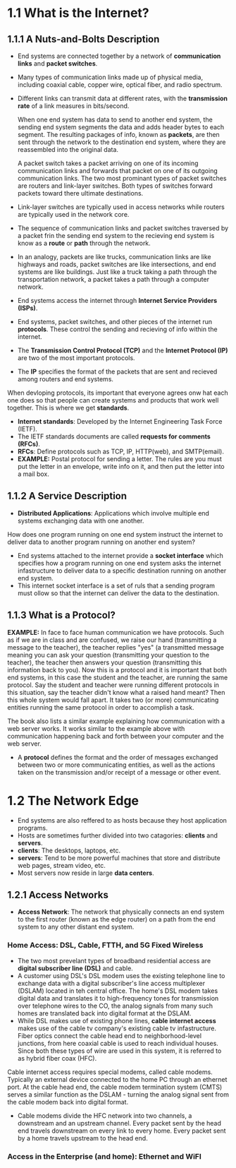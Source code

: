# 1.1 What is the Internet?
## 1.1.1 A Nuts-and-Bolts Description
- End systems are connected together by a network of **communication links** and **packet switches**.
- Many types of communication links made up of physical media, including coaxial cable, copper wire, optical fiber, and radio spectrum.
- Different links can transmit data at different rates, with the **transmission rate** of a link measures in bits/second.
  
  When one end system has data to send to another end system, the sending end system segments the data and adds header bytes to each segment. The resulting packages of info, known as **packets**, are then sent through the network to the destination end system, where they are reassembled into the original data.
  
  A packet switch takes a packet arriving on one of its incoming communication links and forwards that packet on one of its outgoing communication links. The two most prominant types of packet switches are routers and link-layer switches. Both types of switches forward packets toward there ultimate destinations.
  
- Link-layer switches are typically used in access networks while routers are typically used in the network core.
- The sequence of communication links and packet switches traversed by a packet frin the sending end system to the recieving end system is know as a **route** or **path** through the network.
- In an analogy, packets are like trucks, communication links are like highways and roads, packet switches are like intersections, and end systems are like buildings. Just like a truck taking a path through the transportation network, a packet takes a path through a computer network.

- End systems access the internet through **Internet Service Providers (ISPs)**.
- End systems, packet switches, and other pieces of the internet run **protocols**. These control the sending and recieving of info within the internet.
- The **Transmission Control Protocol (TCP)** and the **Internet Protocol (IP)** are two of the most important protocols.
- The **IP** specifies the format of the packets that are sent and recieved among routers and end systems.

When devloping protocols, its important that everyone agrees onw hat each one does so that people can create systems and products that work well together. This is where we get **standards**.
- **Internet standards**: Developed by the Internet Engineering Task Force (IETF).
- The IETF standards documents are called **requests for comments (RFCs)**.
- **RFCs**: Define protocols such as TCP, IP, HTTP(web), and SMTP(email).
- **EXAMPLE:** Postal protocol for sending a letter. The rules are you must put the letter in an envelope, write info on it, and then put the letter into a mail box.

## 1.1.2 A Service Description
- **Distributed Applications**: Applications which involve multiple end systems exchanging data with one another.

How does one program running on one end system instruct the internet to deliver data to another program running on another end system?
- End systems attached to the internet provide a **socket interface** which specifies how a program running on one end system asks the internet infastructure to deliver data to a specific destination running on another end system.
- This internet socket interface is a set of ruls that a sending program must ollow so that the internet can deliver the data to the destination.

## 1.1.3 What is a Protocol?
**EXAMPLE:** In face to face human communication we have protocols. Such as if we are in class and are confused, we raise our hand (transmitting a message to the teacher), the teacher replies "yes" (a transmitted message meaning you can ask your question (transmitting your question to the teacher), the teacher then answers your question (transmitting this information back to you). Now this is a protocol and it is important that both end systems, in this case the student and the teacher, are running the same protocol. Say the student and teacher were running different protocols in this situation, say the teacher didn't know what a raised hand meant? Then this whole system would fall apart. It takes two (or more) communicating entities running the same protocol in order to accomplish a task.

The book also lists a similar example explaining how communication with a web server works. It works similar to the example above with communication happening back and forth between your computer and the web server.

- A **protocol** defines the format and the order of messages exchanged between two or more communicating entities, as well as the actions taken on the transmission and/or receipt of a message or other event.


# 1.2 The Network Edge
- End systems are also reffered to as hosts because they host application programs.
- Hosts are sometimes further divided into two catagories: **clients** and **servers**.
- **clients**: The desktops, laptops, etc.
- **servers**: Tend to be more powerful machines that store and distribute web pages, stream video, etc.
- Most servers now reside in large **data centers**.
## 1.2.1 Access Networks
- **Access Network**: The network that physically connects an end system to the first router (known as the edge router) on a path from the end system to any other distant end system.

### Home Access: DSL, Cable, FTTH, and 5G Fixed Wireless
- The two most prevelant types of broadband residential access are **digital subscriber line (DSL)** and cable.
- A customer using DSL's DSL modem uses the existing telephone line to exchange data with a digital subscriber's line access multiplexer (DSLAM) located in teh central office. The home's DSL modem takes digital data and translates it to high-frequency tones for transmission over telephone wires to the CO, the analog signals from many such homes are translated back into digital format at the DSLAM.
- While DSL makes use of existing phone lines, **cable internet access** makes use of the cable tv company's existing cable tv infastructure. Fiber optics connect the cable head end to neighborhood-level junctions, from here coaxial cable is used to reach individual houses. Since both these types of wire are used in this system, it is referred to as hybrid fiber coax (HFC).

Cable internet access requires special modems, called cable modems. Typically an external device connected to the home PC through an ethernet port. At the cable head end, the cable modem termination system (CMTS) serves a similar function as the DSLAM - turning the analog signal sent from the cable modem back into digital format.
- Cable modems divide the HFC network into two channels, a downstream and an upstream channel. Every packet sent by the head end travels downstream on every link to every home. Every packet sent by a home travels upstream to the head end.

### Access in the Enterprise (and home): Ethernet and WiFI






















